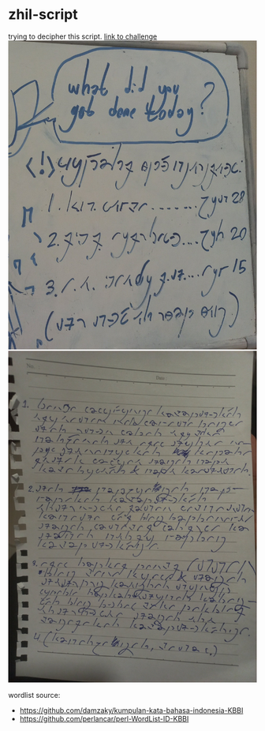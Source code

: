# zhil-script

trying to decipher this script. [link to challenge](https://twitter.com/zhil_arf/status/1668291209390067712)
![Alt text](source0.jpeg)
![Alt text](source1.jpeg)

wordlist source:
- https://github.com/damzaky/kumpulan-kata-bahasa-indonesia-KBBI
- https://github.com/perlancar/perl-WordList-ID-KBBI